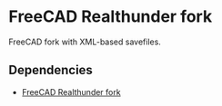 # FreeCAD Realthunder fork

FreeCAD fork with XML-based savefiles.

## Dependencies
- [FreeCAD Realthunder fork](https://github.com/realthunder/FreeCAD/releases/tag/2023.01.31-edge)
